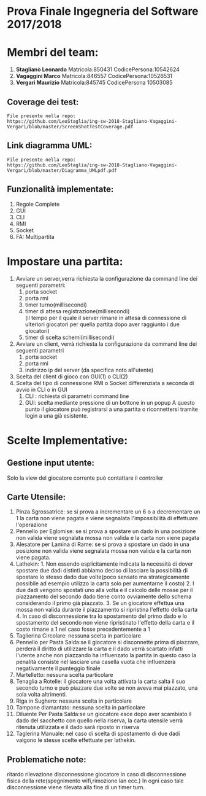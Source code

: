 # Prova Finale Ingegneria del Software 2017/2018
# Membri del team:
1.  __Staglianò Leonardo__ Matricola:850431 CodicePersona:10542624
2.  __Vagaggini Marco__ Matricola:846557 CodicePersona:10526531 
3.  __Vergari Maurizio__ Matricola:845745 CodicePersona 10503085

## Coverage dei test:
    File presente nella repo:
    https://github.com/LeoStaglia/ing-sw-2018-Stagliano-Vagaggini-Vergari/blob/master/ScreenShotTestCoverage.pdf

## Link diagramma UML:
    File presente nella repo:
    https://github.com/LeoStaglia/ing-sw-2018-Stagliano-Vagaggini-Vergari/blob/master/Diagramma_UMLpdf.pdf

## Funzionalità implementate:
1. Regole Complete
2. GUI
3. CLI
4. RMI
5. Socket
6. FA: Multipartita

# Impostare una partita:
1. Avviare un server,verra richiesta la configurazione da command line dei seguenti parametri:
   1. porta socket
   2. porta rmi
   3. timer turno(millisecondi)
   4. timer di attesa registrazione(millisecondi)  
   (il tempo per il quale il server rimane in  attesa di connessione di ulteriori giocatori per quella partita dopo aver raggiunto i due giocatori)
   5. timer di scelta schemi(millisecondi)
2. Avviare un client, verrà richiesta la configurazione da command line dei seguenti parametri
   1. porta socket
   2. porta rmi
   3. indirizzo ip del server (da specifica noto all'utente)
3. Scelta del client di gioco con GUI(1) o CLI(2)
4. Scelta del tipo di connessione RMI o Socket differenziata a seconda di avvio in CLI o in GUI
    1. CLI : richiesta di parametri command line
    2. GUI: scelta mediante pressione di un bottone in un popup
  A questo punto il giocatore può registrarsi a una partita o riconnettersi tramite login a una già esistente.
  
  # Scelte Implementative:
  ## Gestione input utente:
  Solo la view del giocatore corrente può contattare il controller
  ## Carte Utensile:
  1. Pinza Sgrossatrice: se si prova a incrementare un 6 o a decrementare un 1 la carta non viene pagata e viene segnalata l'impossibilità di effettuare l'operazione
  2. Pennello per Eglomise: se si prova a spostare un dado in una posizione non valida viene segnalata mossa non valida e la carta non viene pagata
  3. Alesatore per Lamina di Rame: se si prova a spostare un dado in una posizione non valida viene segnalata mossa non valida e la carta non viene pagata.
  4. Lathekin: 1. Non essendo esplicitamente indicata la necessità di dover spostare due dadi distinti abbiamo deciso di lasciare la possibilità di spostare lo stesso dado due volte(poco sensato ma strategicamente possibile ad esempio utilizzo la carta solo per aumentarne il costo)
              2. I due dadi vengono spostati uno alla volta e il calcolo delle mosse per il piazzamento del secondo dado tiene conto ovviamente dello schema considerando il primo già piazzato.
              3. Se un giocatore effettua una mossa non valida durante il piazzamento si ripristina l'effetto della carta
              4. In caso di disconnessione tra lo spostamento del primo dado e lo spostamento del secondo non viene ripristinato l'effetto della carta e il costo rimane a 1 nel caso fosse precedentemente a 1
  5. Taglierina Circolare: nessuna scelta in particolare
  6. Pennello per Pasta Salda:se il giocatore si disconnette prima di piazzare, perderà il diritto di utilizzare la carta e il dado verrà scartato infatti l'utente anche non piazzando ha influenzato la partita in questo caso la penalità consiste nel lasciare una casella vuota che influenzerà negativamente il punteggio finale
  7. Martelletto: nessuna scelta particolare
  8. Tenaglia a Rotelle: il giocatore una volta attivata la carta salta il suo secondo turno e può piazzare due volte se non aveva mai piazzato, una sola volta altrimenti.
  9. Riga in Sughero: nessuna scelta in particolare
  10. Tampone diamantato: nessuna scelta in particolare
  11. Diluente Per Pasta Salda:se un giocatore esce dopo aver scambiato il dado del sacchetto con quello nella riserva, la carta utensile verrà ritenuta utilizzata e il dado sarà riposto in riserva
  12. Taglerina Manuale: nel caso di scelta di spostamento di due dadi valgono le stesse scelte effettuate per lathekin.
  
  ## Problematiche note: 
  ritardo rilevazione disconnessione giocatore in caso di disconnessione fisica della rete(spegnimento wifi,rimozione lan ecc.)
  In ogni caso tale disconnessione viene rilevata alla fine di un timer turn.
  
  
  
